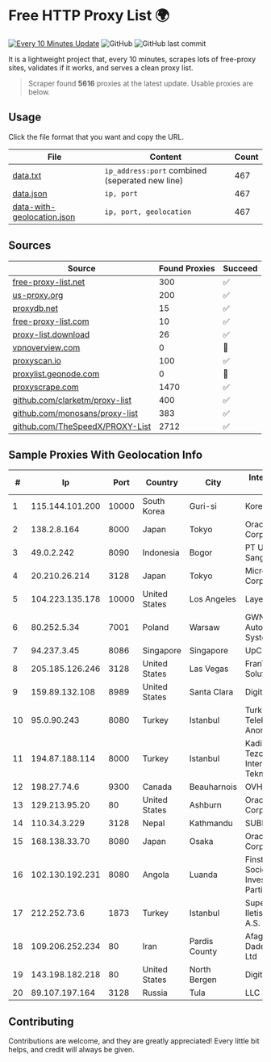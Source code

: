 
# Free HTTP Proxy List 🌍

[![Every 10 Minutes Update](https://github.com/mertguvencli/http-proxy-list/actions/workflows/main.yml/badge.svg?branch=main)](https://github.com/mertguvencli/http-proxy-list/actions/workflows/main.yml)
![GitHub](https://img.shields.io/github/license/mertguvencli/http-proxy-list)
![GitHub last commit](https://img.shields.io/github/last-commit/mertguvencli/http-proxy-list)

It is a lightweight project that, every 10 minutes, scrapes lots of free-proxy sites, validates if it works, and serves a clean proxy list.


> Scraper found **5616** proxies at the latest update. Usable proxies are below.

## Usage

Click the file format that you want and copy the URL.


|File|Content|Count|
|----|-------|-----|
|[data.txt](https://raw.githubusercontent.com/mertguvencli/http-proxy-list/main/proxy-list/data.txt)|`ip_address:port` combined (seperated new line)|467|
|[data.json](https://raw.githubusercontent.com/mertguvencli/http-proxy-list/main/proxy-list/data.json)|`ip, port`|467|
|[data-with-geolocation.json](https://raw.githubusercontent.com/mertguvencli/http-proxy-list/main/proxy-list/data-with-geolocation.json)|`ip, port, geolocation`|467|

## Sources

|Source|Found Proxies|Succeed|
|------|-------------|-------|
|[free-proxy-list.net](https://free-proxy-list.net)|300|✅|
|[us-proxy.org](https://www.us-proxy.org)|200|✅|
|[proxydb.net](http://proxydb.net)|15|✅|
|[free-proxy-list.com](https://free-proxy-list.com/?page=&port=&type%5B%5D=http&type%5B%5D=https&up_time=0&search=Search)|10|✅|
|[proxy-list.download](https://www.proxy-list.download/HTTP)|26|✅|
|[vpnoverview.com](https://vpnoverview.com/privacy/anonymous-browsing/free-proxy-servers)|0|🚫|
|[proxyscan.io](https://www.proxyscan.io)|100|✅|
|[proxylist.geonode.com](https://proxylist.geonode.com/api/proxy-list?limit=300&page=1&sort_by=lastChecked&sort_type=desc&protocols=http,https)|0|🚫|
|[proxyscrape.com](https://api.proxyscrape.com/v2/?request=displayproxies&protocol=http&timeout=10000&country=all&ssl=all&anonymity=all)|1470|✅|
|[github.com/clarketm/proxy-list](https://raw.githubusercontent.com/clarketm/proxy-list/master/proxy-list-raw.txt)|400|✅|
|[github.com/monosans/proxy-list](https://raw.githubusercontent.com/monosans/proxy-list/main/proxies/http.txt)|383|✅|
|[github.com/TheSpeedX/PROXY-List](https://raw.githubusercontent.com/TheSpeedX/PROXY-List/master/http.txt)|2712|✅|


## Sample Proxies With Geolocation Info

|#|Ip|Port|Country|City|Internet Service Provider|
|-|--|----|-------|----|-------------------------|
|1|115.144.101.200|10000|South Korea|Guri-si|Korea Telecom|
|2|138.2.8.164|8000|Japan|Tokyo|Oracle Corporation|
|3|49.0.2.242|8090|Indonesia|Bogor|PT Usaha Adi Sanggoro|
|4|20.210.26.214|3128|Japan|Tokyo|Microsoft Corporation|
|5|104.223.135.178|10000|United States|Los Angeles|LayerHost|
|6|80.252.5.34|7001|Poland|Warsaw|GWNET Autonomus System|
|7|94.237.3.45|8086|Singapore|Singapore|UpCloud Ltd|
|8|205.185.126.246|3128|United States|Las Vegas|FranTech Solutions|
|9|159.89.132.108|8989|United States|Santa Clara|DigitalOcean, LLC|
|10|95.0.90.243|8080|Turkey|Istanbul|Turk Telekomunikasyon Anonim Sirketi|
|11|194.87.188.114|8000|Turkey|Istanbul|Kadir Huseyin Tezcan Nosspeed Internet Teknolojileri|
|12|198.27.74.6|9300|Canada|Beauharnois|OVH SAS|
|13|129.213.95.20|80|United States|Ashburn|Oracle Corporation|
|14|110.34.3.229|3128|Nepal|Kathmandu|SUBISU C7|
|15|168.138.33.70|8080|Japan|Osaka|Oracle Corporation|
|16|102.130.192.231|8080|Angola|Luanda|Finstar - Sociedade de Investimento e Participacoes S.A|
|17|212.252.73.6|1873|Turkey|Istanbul|Superonline Iletisim Hizmetleri A.S.|
|18|109.206.252.234|80|Iran|Pardis County|Afagh Andish Dadeh Pardis Co. Ltd|
|19|143.198.182.218|80|United States|North Bergen|DigitalOcean, LLC|
|20|89.107.197.164|3128|Russia|Tula|LLC TK Altair|



## Contributing

Contributions are welcome, and they are greatly appreciated! Every
little bit helps, and credit will always be given.

